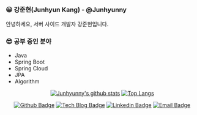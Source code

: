 ### 😀 강준현(Junhyun Kang) - @Junhyunny
안녕하세요, 서버 사이드 개발자 강준현입니다.

### 😎 공부 중인 분야
- Java
- Spring Boot
- Spring Cloud
- JPA
- Algorithm

<div align=center>
    
[![Junhyunny's github stats](https://github-readme-stats.vercel.app/api?username=Junhyunny)](https://github.com/Junhyunny)
[![Top Langs](https://github-readme-stats.vercel.app/api/top-langs/?username=Junhyunny&hide=Jupyter%20Notebook&layout=compact)](https://github.com/anuraghazra/github-readme-stats)

[![Github Badge](http://img.shields.io/badge/-Github-black?style=flat-square&logo=github&link=https://github.com/dydtjr1128/)](https://github.com/Junhyunny/) 
[![Tech Blog Badge](http://img.shields.io/badge/-Tech%20blog-black?style=flat-square&logo=github&link=https://dydtjr1128.github.io/)](https://junhyunny.github.io/)
[![Linkedin Badge](https://img.shields.io/badge/-LinkedIn-blue?style=flat-square&logo=Linkedin&logoColor=white&link=https://www.linkedin.com/in/%EC%A4%80%ED%98%84-%EA%B0%95-32b972201/)](https://www.linkedin.com/in/%EC%A4%80%ED%98%84-%EA%B0%95-32b972201/) 
[![Email Badge](https://img.shields.io/badge/-Email-6BEC62?style=flat-square&logo=e-mail&logoColor=white&link=mailto:kang3966@naver.com)](mailto:kang3966@naver.com)

</div>
